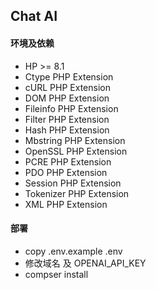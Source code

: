 ## Chat AI

#### 环境及依赖
+ HP >= 8.1
+ Ctype PHP Extension
+ cURL PHP Extension
+ DOM PHP Extension
+ Fileinfo PHP Extension
+ Filter PHP Extension
+ Hash PHP Extension
+ Mbstring PHP Extension
+ OpenSSL PHP Extension
+ PCRE PHP Extension
+ PDO PHP Extension
+ Session PHP Extension
+ Tokenizer PHP Extension
+ XML PHP Extension

#### 部署
+ copy .env.example .env
+ 修改域名 及  OPENAI_API_KEY
+ compser install
